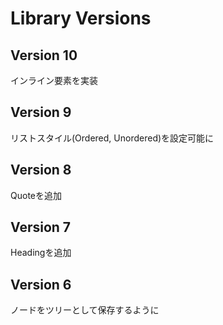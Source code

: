 # Library Versions

## Version 10
インライン要素を実装

## Version 9
リストスタイル(Ordered, Unordered)を設定可能に

## Version 8
Quoteを追加

## Version 7
Headingを追加

## Version 6
ノードをツリーとして保存するように
